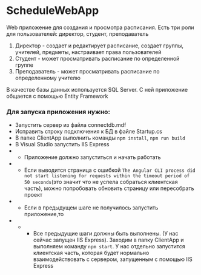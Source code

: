 # ScheduleWebApp

Web приложение для создания и просмотра расписания.
Есть три роли для пользователей: директор, студент, преподаватель
1. Директор - создает и редактирует расписание, создает группы, учителей, предметы, настраивает права пользователей
2. Студент - может просматривать расписание по определенной группе
3. Преподаватель - может просматривать расписание по определенному учителю

В качестве базы данных используется SQL Server. С ней приложение общается с помощью Entity Framework  

### Для запуска приложения нужно:
- Запустить сервер из файла connectdb.mdf
- Исправить строку подключения к БД в файле Startup.cs
- В папке ClientApp выполнить команды `npm install`, `npm run build`
- В Visual Studio запустить IIS Express
- - Приложение должно запуститься и начать работать
- - Если выводится страница с ошибкой `The Angular CLI process did not start listening for requests within the timeout period of 50 seconds`(это значит что не успела собраться клиентская часть), можно попробовать обновить страницу или пересобрать проект
- - Если в предыдущем шаге не получилось запустить приложение,то 
- - - Все предыдущие шаги должны быть выполнены. (У нас сейчас запущен IIS Express). Заходим в папку ClientApp и выполняем команду `npm start`. У нас отдельно запустится клиентская часть, которая будет нормально взаимодействовать с сервером, запущенным с помощью IIS Express 
